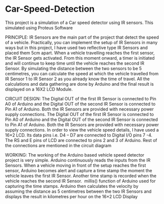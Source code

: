 # Car-Speed-Detection
This project is a simulation of a Car speed detector using IR sensors. This simulated using Proteus Software

PRINCIPLE: 
IR Sensors are the main part of the project that detect the speed of a vehicle. Practically, you can implement the setup of IR Sensors in many ways but in this project, I have used two reflective type IR Sensors and placed them 5cm apart. 
When a vehicle travelling reaches the first sensor, the IR Sensor gets activated. From this moment onward, a timer is initiated and will continue to keep time until the vehicle reaches the second IR Sensor. 
By simulating the distance between the two sensors to be 5 centimetres, you can calculate the speed at which the vehicle travelled from IR Sensor 1 to IR Sensor 2 as you already know the time of travel. All the calculations and data gathering are done by Arduino and the final result is displayed on a 16X2 LCD Module.

CIRCUIT DESIGN:
The Digital OUT of the first IR Sensor is connected to Pin A0 of Arduino and the Digital OUT of the second IR Sensor is connected to Pin A1 of Arduino. Both the IR Sensors are provided with necessary power supply connections. The Digital OUT of the first IR Sensor is connected to Pin A0 of Arduino and the Digital OUT of the second IR Sensor is connected to Pin A1 of Arduino. Both the IR Sensors are provided with necessary power supply connections.
In order to view the vehicle speed details, I have used a 16×2 LCD. Its data pins i.e. D4 – D7 are connected to Digital I/O pins 7 -4. The RS and E pins of LCD are connected to pins 2 and 3 of Arduino. Rest of the connections are mentioned in the circuit diagram

WORKING:
The working of the Arduino based vehicle speed detector project is very simple. Arduino continuously reads the inputs from the IR Sensors. 
When a vehicle moving in front of the setup reaches the first sensor, Arduino becomes alert and capture a time stamp the moment the vehicle leaves the first IR Sensor. Another time stamp is recorded when the vehicle reaches the second IR Sensor. 
millis() function of Arduino used for capturing the time stamps. Arduino then calculates the velocity by assuming the distance as 5 centimetres between the two IR Sensors and displays the result in kilometres per hour on the 16×2 LCD Display




